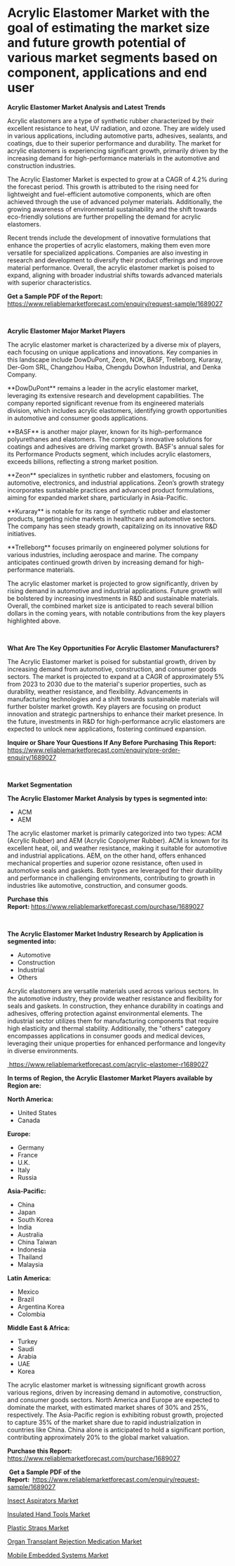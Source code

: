 <p><h1>Acrylic Elastomer Market with the goal of estimating the market size and future growth potential of various market segments based on component, applications and end user</h1></p><p><strong>Acrylic Elastomer Market Analysis and Latest Trends</strong></p>
<p><p>Acrylic elastomers are a type of synthetic rubber characterized by their excellent resistance to heat, UV radiation, and ozone. They are widely used in various applications, including automotive parts, adhesives, sealants, and coatings, due to their superior performance and durability. The market for acrylic elastomers is experiencing significant growth, primarily driven by the increasing demand for high-performance materials in the automotive and construction industries. </p><p>The Acrylic Elastomer Market is expected to grow at a CAGR of 4.2% during the forecast period. This growth is attributed to the rising need for lightweight and fuel-efficient automotive components, which are often achieved through the use of advanced polymer materials. Additionally, the growing awareness of environmental sustainability and the shift towards eco-friendly solutions are further propelling the demand for acrylic elastomers. </p><p>Recent trends include the development of innovative formulations that enhance the properties of acrylic elastomers, making them even more versatile for specialized applications. Companies are also investing in research and development to diversify their product offerings and improve material performance. Overall, the acrylic elastomer market is poised to expand, aligning with broader industrial shifts towards advanced materials with superior characteristics.</p></p>
<p><strong>Get a Sample PDF of the Report:&nbsp;</strong> <a href="https://www.reliablemarketforecast.com/enquiry/request-sample/1689027?utm_campaign=1169&utm_medium=2&utm_source=Github&utm_content=ia&utm_term=13112024&utm_id=acrylic-elastomer">https://www.reliablemarketforecast.com/enquiry/request-sample/1689027</a></p>
<p>&nbsp;</p>
<p><strong>Acrylic Elastomer Major Market Players</strong></p>
<p><p>The acrylic elastomer market is characterized by a diverse mix of players, each focusing on unique applications and innovations. Key companies in this landscape include DowDuPont, Zeon, NOK, BASF, Trelleborg, Kuraray, Der-Gom SRL, Changzhou Haiba, Chengdu Dowhon Industrial, and Denka Company.</p><p>**DowDuPont** remains a leader in the acrylic elastomer market, leveraging its extensive research and development capabilities. The company reported significant revenue from its engineered materials division, which includes acrylic elastomers, identifying growth opportunities in automotive and consumer goods applications.</p><p>**BASF** is another major player, known for its high-performance polyurethanes and elastomers. The company's innovative solutions for coatings and adhesives are driving market growth. BASF's annual sales for its Performance Products segment, which includes acrylic elastomers, exceeds billions, reflecting a strong market position.</p><p>**Zeon** specializes in synthetic rubber and elastomers, focusing on automotive, electronics, and industrial applications. Zeon’s growth strategy incorporates sustainable practices and advanced product formulations, aiming for expanded market share, particularly in Asia-Pacific.</p><p>**Kuraray** is notable for its range of synthetic rubber and elastomer products, targeting niche markets in healthcare and automotive sectors. The company has seen steady growth, capitalizing on its innovative R&D initiatives.</p><p>**Trelleborg** focuses primarily on engineered polymer solutions for various industries, including aerospace and marine. The company anticipates continued growth driven by increasing demand for high-performance materials.</p><p>The acrylic elastomer market is projected to grow significantly, driven by rising demand in automotive and industrial applications. Future growth will be bolstered by increasing investments in R&D and sustainable materials. Overall, the combined market size is anticipated to reach several billion dollars in the coming years, with notable contributions from the key players highlighted above.</p></p>
<p>&nbsp;</p>
<p><strong>What Are The Key Opportunities For Acrylic Elastomer Manufacturers?</strong></p>
<p><p>The Acrylic Elastomer market is poised for substantial growth, driven by increasing demand from automotive, construction, and consumer goods sectors. The market is projected to expand at a CAGR of approximately 5% from 2023 to 2030 due to the material's superior properties, such as durability, weather resistance, and flexibility. Advancements in manufacturing technologies and a shift towards sustainable materials will further bolster market growth. Key players are focusing on product innovation and strategic partnerships to enhance their market presence. In the future, investments in R&D for high-performance acrylic elastomers are expected to unlock new applications, fostering continued expansion.</p></p>
<p><strong>Inquire or Share Your Questions If Any Before Purchasing This Report:</strong> <a href="https://www.reliablemarketforecast.com/enquiry/pre-order-enquiry/1689027?utm_campaign=1169&utm_medium=2&utm_source=Github&utm_content=ia&utm_term=13112024&utm_id=acrylic-elastomer">https://www.reliablemarketforecast.com/enquiry/pre-order-enquiry/1689027</a></p>
<p>&nbsp;</p>
<p><strong>Market Segmentation</strong></p>
<p><strong>The Acrylic Elastomer Market Analysis by types is segmented into:</strong></p>
<p><ul><li>ACM</li><li>AEM</li></ul></p>
<p><p>The acrylic elastomer market is primarily categorized into two types: ACM (Acrylic Rubber) and AEM (Acrylic Copolymer Rubber). ACM is known for its excellent heat, oil, and weather resistance, making it suitable for automotive and industrial applications. AEM, on the other hand, offers enhanced mechanical properties and superior ozone resistance, often used in automotive seals and gaskets. Both types are leveraged for their durability and performance in challenging environments, contributing to growth in industries like automotive, construction, and consumer goods.</p></p>
<p><strong>Purchase this Report:&nbsp;</strong><a href="https://www.reliablemarketforecast.com/purchase/1689027?utm_campaign=1169&utm_medium=2&utm_source=Github&utm_content=ia&utm_term=13112024&utm_id=acrylic-elastomer">https://www.reliablemarketforecast.com/purchase/1689027</a></p>
<p>&nbsp;</p>
<p><strong>The Acrylic Elastomer Market Industry Research by Application is segmented into:</strong></p>
<p><ul><li>Automotive</li><li>Construction</li><li>Industrial</li><li>Others</li></ul></p>
<p><p>Acrylic elastomers are versatile materials used across various sectors. In the automotive industry, they provide weather resistance and flexibility for seals and gaskets. In construction, they enhance durability in coatings and adhesives, offering protection against environmental elements. The industrial sector utilizes them for manufacturing components that require high elasticity and thermal stability. Additionally, the "others" category encompasses applications in consumer goods and medical devices, leveraging their unique properties for enhanced performance and longevity in diverse environments.</p></p>
<p><a href="https://www.reliablemarketforecast.com/acrylic-elastomer-r1689027?utm_campaign=1169&utm_medium=2&utm_source=Github&utm_content=ia&utm_term=13112024&utm_id=acrylic-elastomer">&nbsp;https://www.reliablemarketforecast.com/acrylic-elastomer-r1689027</a></p>
<p><strong>In terms of Region, the Acrylic Elastomer Market Players available by Region are:</strong></p>
<p>
    <p> <strong> North America: </strong>
        <ul>
            <li>United States</li>
            <li>Canada</li>
        </ul>
        </p> 
    <p> <strong> Europe: </strong>
        <ul>
            <li>Germany</li>
            <li>France</li>
            <li>U.K.</li>
            <li>Italy</li>
            <li>Russia</li>
        </ul>
        </p> 
    <p> <strong> Asia-Pacific: </strong>
        <ul>
            <li>China</li>
            <li>Japan</li>
            <li>South Korea</li>
            <li>India</li>
            <li>Australia</li>
            <li>China Taiwan</li>
            <li>Indonesia</li>
            <li>Thailand</li>
            <li>Malaysia</li>
        </ul>
        </p> 
    <p> <strong> Latin America: </strong>
        <ul>
            <li>Mexico</li>
            <li>Brazil</li>
            <li>Argentina Korea</li>
            <li>Colombia</li>
        </ul>
        </p> 
    <p> <strong> Middle East & Africa: </strong>
        <ul>
            <li>Turkey</li>
            <li>Saudi</li>
            <li>Arabia</li>
            <li>UAE</li>
            <li>Korea</li>
        </ul>
    </p>
    </p>
<p><p>The acrylic elastomer market is witnessing significant growth across various regions, driven by increasing demand in automotive, construction, and consumer goods sectors. North America and Europe are expected to dominate the market, with estimated market shares of 30% and 25%, respectively. The Asia-Pacific region is exhibiting robust growth, projected to capture 35% of the market share due to rapid industrialization in countries like China. China alone is anticipated to hold a significant portion, contributing approximately 20% to the global market valuation.</p></p>
<p><strong>Purchase this Report: </strong><a href="https://www.reliablemarketforecast.com/purchase/1689027?utm_campaign=1169&utm_medium=2&utm_source=Github&utm_content=ia&utm_term=13112024&utm_id=acrylic-elastomer">https://www.reliablemarketforecast.com/purchase/1689027</a></p>
<p>&nbsp;<strong>Get a Sample PDF of the Report:&nbsp;&nbsp;</strong><a href="https://www.reliablemarketforecast.com/enquiry/request-sample/1689027?utm_campaign=1169&utm_medium=2&utm_source=Github&utm_content=ia&utm_term=13112024&utm_id=acrylic-elastomer">https://www.reliablemarketforecast.com/enquiry/request-sample/1689027</a></p>
<p><strong></strong></p>
<p><p><a href="https://www.linkedin.com/pulse/evaluating-insect-aspirators-market-trends-growth-opportunities-pqodf?utm_campaign=1169&utm_medium=2&utm_source=Github&utm_content=ia&utm_term=13112024&utm_id=acrylic-elastomer">Insect Aspirators Market</a></p><p><a href="https://www.linkedin.com/pulse/insulated-hand-tools-industry-forecast-market-shifts-strategic-i8mxf?utm_campaign=1169&utm_medium=2&utm_source=Github&utm_content=ia&utm_term=13112024&utm_id=acrylic-elastomer">Insulated Hand Tools Market</a></p><p><a href="https://github.com/pizolina/Market-Research-Report-List-6/blob/main/plastic-straps-market.md?utm_campaign=1169&utm_medium=2&utm_source=Github&utm_content=ia&utm_term=13112024&utm_id=acrylic-elastomer">Plastic Straps Market</a></p><p><a href="https://issuu.com/reportprime-2/docs/organ-transplant-rejection-medicati_880a8c0435debd?utm_campaign=1169&utm_medium=2&utm_source=Github&utm_content=ia&utm_term=13112024&utm_id=acrylic-elastomer">Organ Transplant Rejection Medication Market</a></p><p><a href="https://issuu.com/reportprime-2/docs/mobile-embedded-systems-market-size_f608a9b20058c5?utm_campaign=1169&utm_medium=2&utm_source=Github&utm_content=ia&utm_term=13112024&utm_id=acrylic-elastomer">Mobile Embedded Systems Market</a></p></p>